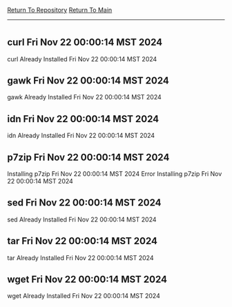 [Return To Repository](https://github.com/DigitalWarrior/piholeparser/)
[Return To Main](https://github.com/DigitalWarrior/piholeparser/blob/master/RecentRunLogs/Mainlog.md)
____________________________________
# 
## curl Fri Nov 22 00:00:14 MST 2024
curl Already Installed Fri Nov 22 00:00:14 MST 2024
## gawk Fri Nov 22 00:00:14 MST 2024
gawk Already Installed Fri Nov 22 00:00:14 MST 2024
## idn Fri Nov 22 00:00:14 MST 2024
idn Already Installed Fri Nov 22 00:00:14 MST 2024
## p7zip Fri Nov 22 00:00:14 MST 2024
Installing p7zip Fri Nov 22 00:00:14 MST 2024
Error Installing p7zip Fri Nov 22 00:00:14 MST 2024
## sed Fri Nov 22 00:00:14 MST 2024
sed Already Installed Fri Nov 22 00:00:14 MST 2024
## tar Fri Nov 22 00:00:14 MST 2024
tar Already Installed Fri Nov 22 00:00:14 MST 2024
## wget Fri Nov 22 00:00:14 MST 2024
wget Already Installed Fri Nov 22 00:00:14 MST 2024

